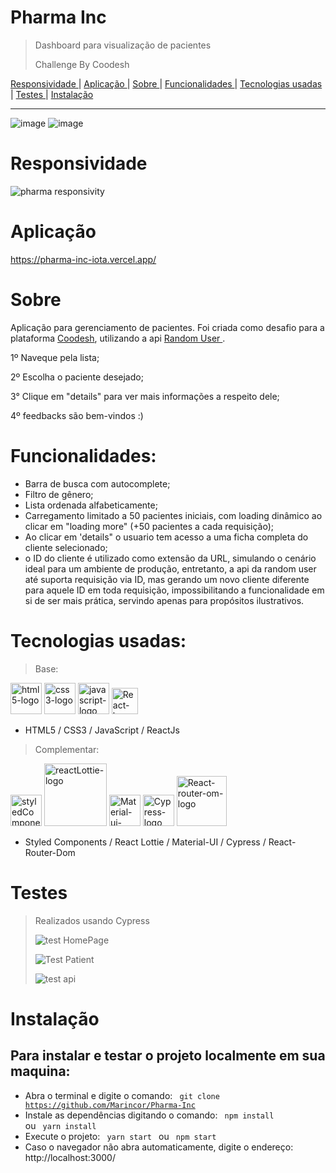 # Pharma Inc
> Dashboard para visualização de pacientes
> 
> Challenge By Coodesh

<a href="https://github.com/Marincor/Pharma-Inc/#Responsividade"> Responsividade </a> | <a href="https://github.com/Marincor/Pharma-Inc/#Aplicação"> Aplicação </a> | 
<a href="https://github.com/Marincor/Pharma-Inc/#Sobre"> Sobre </a> | <a href="https://github.com/Marincor/Pharma-Inc/#Funcionalidades"> Funcionalidades </a> | <a href="https://github.com/Marincor/Pharma-Inc/#tecnologias-usadas"> Tecnologias usadas </a> | <a href="https://github.com/Marincor/Pharma-Inc/#Testes"> Testes </a> | <a href="https://github.com/Marincor/Pharma-Inc/#Instalação"> Instalação </a> 


<hr/>

![image](https://user-images.githubusercontent.com/84210050/136282795-2b0dbd0d-eb5e-429c-871c-38da80e0c5d7.png)
![image](https://user-images.githubusercontent.com/84210050/136282870-c3b5e911-1b89-4e5f-baf7-1272376459f2.png)

# Responsividade

![pharma responsivity](https://user-images.githubusercontent.com/84210050/136283332-464a5e4a-e60f-458a-8a3c-ce9f065d0ee4.gif)

# Aplicação

https://pharma-inc-iota.vercel.app/

# Sobre

Aplicação para gerenciamento de pacientes. Foi criada como desafio para a plataforma <a href="https://coodesh.com/"> Coodesh</a>, utilizando a api <a href="https://randomuser.me/">Random User </a>. 

1º Naveque pela lista;

2º Escolha o paciente desejado;

3° Clique em "details" para ver mais informações a respeito dele;

4º feedbacks são bem-vindos :)

# Funcionalidades:

- Barra de busca com autocomplete;
- Filtro de gênero;
- Lista ordenada alfabeticamente;
- Carregamento limitado a 50 pacientes iniciais, com loading dinâmico ao clicar em "loading more" (+50 pacientes a cada requisição);
- Ao clicar em 'details" o usuario tem acesso a uma ficha completa do cliente selecionado;
- o ID do cliente é utilizado como extensão da URL, simulando o cenário ideal para um ambiente de produção, entretanto, a api da random user até suporta requisição via ID, mas gerando um novo cliente diferente para aquele ID em toda requisição, impossibilitando a funcionalidade em si de ser mais prática, servindo apenas para propósitos ilustrativos.

# Tecnologias usadas:

> Base:


 <img  width='50px'  src='https://user-images.githubusercontent.com/84210050/132043336-d48a162f-c7f0-42a2-825d-96d0d3cf1998.png' alt='html5-logo' /> <img  width='50px'  src='https://user-images.githubusercontent.com/84210050/132043720-b43a7f9f-a5d3-4f31-99d8-28405783bd6b.png' alt='css3-logo' /> <img  width='50px'  src='https://user-images.githubusercontent.com/84210050/132044177-7af14c69-0ade-4d2b-83dc-922a408962a5.png' alt='javascript-logo' /> <img  width='42px'  src="https://camo.githubusercontent.com/accac71d5d4e61a129dc89eaac39d1c4c5437c44e18e085c2834a4297613ef50/68747470733a2f2f63646e2e776f726c64766563746f726c6f676f2e636f6d2f6c6f676f732f72656163742d322e737667" alt='React-logo' /> 


- HTML5 / CSS3 /  JavaScript / ReactJs


> Complementar:

 <img  width='50px'  src='https://cdn.worldvectorlogo.com/logos/styled-components-1.svg' alt='styledComponents-logo'/>   <img  width='100px' src='https://user-images.githubusercontent.com/84210050/132045800-c876540d-b0ce-495f-9898-7bf26963b111.png' alt='reactLottie-logo'/>  <img  width='50px' src='https://cdn.worldvectorlogo.com/logos/material-ui-1.svg' alt='Material-ui-logo'/> <img  width='50px' src='https://camo.githubusercontent.com/5debd68d8b4cf40c070fd4ba1b218f14b8a6bb7f5bf9d3a151909393d6eb521d/68747470733a2f2f63646e2e61757468302e636f6d2f626c6f672f637970726573732d74657374732f6c6f676f2e706e67' alt='Cypress-logo'/> <img  width='80px' src='https://miro.medium.com/max/1200/1*9PkVMND1ypVyilImiEU3UA.png' alt='React-router-om-logo'/> 
 
 
- Styled Components /  React Lottie /  Material-UI / Cypress / React-Router-Dom


# Testes
> Realizados usando Cypress
> 
> ![test HomePage](https://user-images.githubusercontent.com/84210050/136286321-2ed17486-4cf1-423c-810e-d1a29596cbbf.png)
> 
> ![Test Patient](https://user-images.githubusercontent.com/84210050/136286345-924544b6-fee7-4365-b99c-016431645500.png)
> 
>![test api](https://user-images.githubusercontent.com/84210050/136286838-26b84dc5-8d37-4a93-9c31-6ccc5652da1e.png)


# Instalação

## Para instalar e testar o projeto localmente em sua maquina:

- Abra o terminal e digite o comando: <code> git clone https://github.com/Marincor/Pharma-Inc  </code>
- Instale as dependências digitando o comando:  <code> npm install </code> ou  <code> yarn install </code>
- Execute o projeto: <code> yarn start </code>  ou <code> npm start </code> 
- Caso o navegador não abra automaticamente, digite o endereço: http://localhost:3000/
